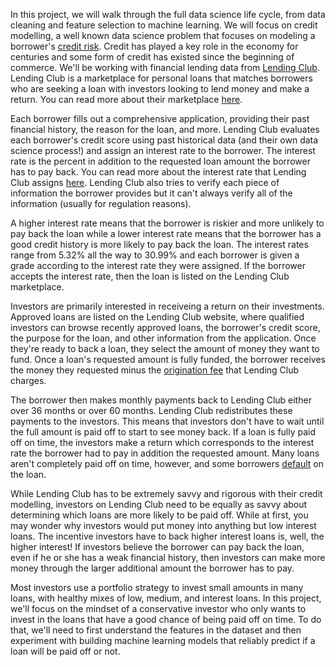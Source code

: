 In this project, we will walk through the full data science life cycle, from
data cleaning and feature selection to machine learning. We will focus on
credit modelling, a well known data science problem that focuses on modeling a
borrower's [credit risk](https://en.wikipedia.org/wiki/Credit_risk). Credit has played a key role in the economy for centuries
and some form of credit has existed since the beginning of commerce.
We'll be working with financial lending data from [Lending Club](https://www.lendingclub.com/). Lending Club is
a marketplace for personal loans that matches borrowers who are seeking a loan
with investors looking to lend money and make a return.
You can read more about their marketplace [here](https://www.lendingclub.com/public/how-peer-lending-works.action).

Each borrower fills out a comprehensive application, providing their past
financial history, the reason for the loan, and more. Lending Club evaluates
each borrower's credit score using past historical data (and their own data
science process!) and assign an interest rate to the borrower. The interest
rate is the percent in addition to the requested loan amount the borrower
has to pay back. You can read more about the interest rate that Lending Club
assigns [here](https://www.lendingclub.com/public/borrower-rates-and-fees.action). Lending Club also tries to verify each piece of information
the borrower provides but it can't always verify all of the information
(usually for regulation reasons).

A higher interest rate means that the borrower is riskier and more unlikely to
pay back the loan while a lower interest rate means that the borrower has a good
credit history is more likely to pay back the loan. The interest rates range from
5.32% all the way to 30.99% and each borrower is given a grade according to the
interest rate they were assigned. If the borrower accepts the interest rate,
then the loan is listed on the Lending Club marketplace.

Investors are primarily interested in receiveing a return on their investments.
Approved loans are listed on the Lending Club website, where qualified investors
can browse recently approved loans, the borrower's credit score, the purpose for
the loan, and other information from the application. Once they're ready to back
a loan, they select the amount of money they want to fund. Once a loan's requested
amount is fully funded, the borrower receives the money they requested minus the
[origination fee](https://help.lendingclub.com/hc/en-us/articles/214501397) that Lending Club charges.

The borrower then makes monthly payments back to Lending Club either over 36
months or over 60 months. Lending Club redistributes these payments to the investors.
This means that investors don't have to wait until the full amount is paid off
to start to see money back. If a loan is fully paid off on time, the investors
make a return which corresponds to the interest rate the borrower had to pay in
addition the requested amount. Many loans aren't completely paid off on time,
however, and some borrowers [default](https://www.lendingclub.com/public/collections-process.action) on the loan.

While Lending Club has to be extremely savvy and rigorous with their credit
modelling, investors on Lending Club need to be equally as savvy about determining
which loans are more likely to be paid off. While at first, you may wonder why
investors would put money into anything but low interest loans. The incentive
investors have to back higher interest loans is, well, the higher interest! If
investors believe the borrower can pay back the loan, even if he or she has a
weak financial history, then investors can make more money through the larger
additional amount the borrower has to pay.

Most investors use a portfolio strategy to invest small amounts in many loans,
with healthy mixes of low, medium, and interest loans. In this project, we'll
focus on the mindset of a conservative investor who only wants to invest in the
loans that have a good chance of being paid off on time. To do that, we'll need
to first understand the features in the dataset and then experiment with building
machine learning models that reliably predict if a loan will be paid off or not.
